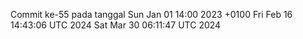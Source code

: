 Commit ke-55 pada tanggal Sun Jan 01 14:00 2023 +0100
Fri Feb 16 14:43:06 UTC 2024
Sat Mar 30 06:11:47 UTC 2024
